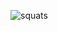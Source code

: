 ![squats](https://user-images.githubusercontent.com/117619684/207117156-5cc9600d-af24-480c-a101-26dc40c6f071.jpg)
